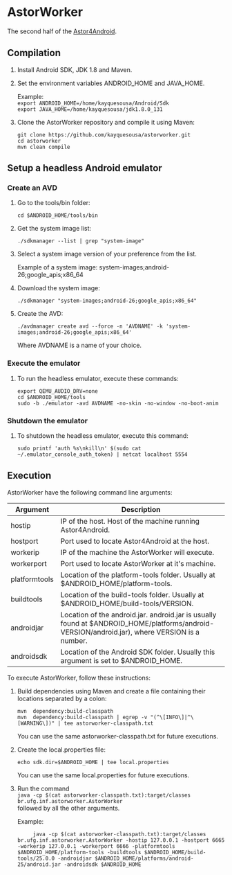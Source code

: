 # AstorWorker
The second half of the [Astor4Android](https://github.com/kayquesousa/astor4android).

## Compilation

1. Install Android SDK, JDK 1.8 and Maven.

2. Set the environment variables ANDROID_HOME and JAVA_HOME.  
	
	Example:  
	`export ANDROID_HOME=/home/kayquesousa/Android/Sdk`  
	`export JAVA_HOME=/home/kayquesousa/jdk1.8.0_131`  

4. Clone the AstorWorker repository and compile it using Maven:
	
	`git clone https://github.com/kayquesousa/astorworker.git`  
	`cd astorworker`  
	`mvn clean compile`  

## Setup a headless Android emulator

### Create an AVD

1. Go to the tools/bin folder:

	`cd $ANDROID_HOME/tools/bin`  

2. Get the system image list:

	`./sdkmanager --list | grep "system-image"`  

3. Select a system image version of your preference from the list.

	Example of a system image:  system-images;android-26;google_apis;x86_64 

4. Download the system image:

	`./sdkmanager "system-images;android-26;google_apis;x86_64"`   

5. Create the AVD:

	`./avdmanager create avd --force -n 'AVDNAME' -k 'system-images;android-26;google_apis;x86_64'`

	Where AVDNAME is a name of your choice.

### Execute the emulator

1. To run the headless emulator, execute these commands:

	`export QEMU_AUDIO_DRV=none`  
	`cd $ANDROID_HOME/tools`  
	`sudo -b ./emulator -avd AVDNAME -no-skin -no-window -no-boot-anim`  

### Shutdown the emulator

1. To shutdown the headless emulator, execute this command:

	`sudo printf 'auth %s\nkill\n' $(sudo cat ~/.emulator_console_auth_token) | netcat localhost 5554`


## Execution 

AstorWorker have the following command line arguments:

| Argument | Description |
| --- | --- |
| hostip | IP of the host. Host of the machine running Astor4Android. | 
| hostport | Port used to locate Astor4Android at the host. |
| workerip | IP of the machine the AstorWorker will execute. |
| workerport | Port used to locate AstorWorker at it's machine. |
| platformtools | Location of the platform-tools folder. Usually at $ANDROID_HOME/platform-tools. |
| buildtools | Location of the build-tools folder. Usually at $ANDROID_HOME/build-tools/VERSION.
| androidjar | Location of the android.jar. android.jar is usually found at $ANDROID_HOME/platforms/android-VERSION/android.jar), where VERSION is a number.
| androidsdk | Location of the Android SDK folder. Usually this argument is set to $ANDROID_HOME. |

To execute AstorWorker, follow these instructions:  

1. Build dependencies using Maven and create a file containing their locations separated by a colon:  
	
	`mvn  dependency:build-classpath`  
	`mvn  dependency:build-classpath | egrep -v "(^\[INFO\]|^\[WARNING\])" | tee astorworker-classpath.txt`  

	You can use the same astorworker-classpath.txt for future executions. 

2. Create the local.properties file:

	`echo sdk.dir=$ANDROID_HOME | tee local.properties`  

	You can use the same local.properties for future executions. 

3. Run the command  
   `java -cp $(cat astorworker-classpath.txt):target/classes br.ufg.inf.astorworker.AstorWorker`  
   followed by all the other arguments.  

   Example:  

			java -cp $(cat astorworker-classpath.txt):target/classes br.ufg.inf.astorworker.AstorWorker -hostip 127.0.0.1 -hostport 6665 -workerip 127.0.0.1 -workerport 6666 -platformtools $ANDROID_HOME/platform-tools -buildtools $ANDROID_HOME/build-tools/25.0.0 -androidjar $ANDROID_HOME/platforms/android-25/android.jar -androidsdk $ANDROID_HOME   





